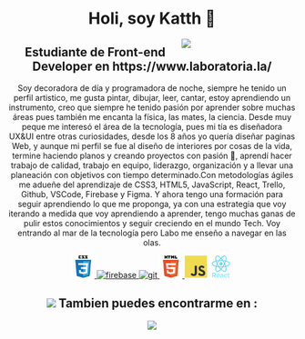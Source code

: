 <div align='center'>
<h1>Holi, soy Katth 💛 </h1>
 <img align='right' src='https://user-images.githubusercontent.com/5713670/87202985-820dcb80-c2b6-11ea-9f56-7ec461c497c3.gif' width='200'>

<h2>Estudiante de Front-end Developer en https://www.laboratoria.la/</h2>
 <p align="center">
Soy decoradora de día y programadora de noche, siempre he tenido un perfil artistico, me gusta pintar, dibujar, leer, cantar, 
estoy aprendiendo un instrumento, creo que siempre he tenido pasión por aprender sobre muchas áreas pues también me encanta la física, las mates, la ciencia. 
Desde muy peque me interesó el área de la tecnología, pues mi tía es diseñadora UX&UI entre otras curiosidades, desde los 8 años yo quería diseñar paginas Web, y aunque mi perfil se fue al diseño de interiores por cosas de la vida, termine haciendo planos y creando proyectos con pasión 🖤, aprendí hacer trabajo de calidad, trabajo en equipo, liderazgo, organización y a llevar una planeación con objetivos con tiempo determinado.Con metodologías ágiles me adueñe del aprendizaje de CSS3, HTML5, JavaScript, React, Trello, Github, VSCode, Firebase y Figma. Y ahora tengo una formación para seguir aprendiendo lo que me proponga, ya con una estrategia que voy iterando a medida que voy aprendiendo a aprender, tengo muchas ganas de pulir estos conocimientos y seguir creciendo en el mundo Tech. 
Voy entrando al mar de la tecnología pero Labo me enseño a navegar en las olas.
</p>
<p align="center"> <a href="https://developer.android.com" target="_blank">
<img src="https://raw.githubusercontent.com/devicons/devicon/master/icons/css3/css3-original-wordmark.svg" alt="css3" width="40" height="40"/> </a> <a href="https://www.docker.com/" target="_blank"><a href="https://firebase.google.com/" target="_blank"> <img src="https://www.vectorlogo.zone/logos/firebase/firebase-icon.svg" alt="firebase" width="40" height="40"/> </a><a href="https://git-scm.com/" target="_blank"> <img src="https://www.vectorlogo.zone/logos/git-scm/git-scm-icon.svg" alt="git" width="40" height="40"/> </a><a href="https://www.w3.org/html/" target="_blank"> <img src="https://raw.githubusercontent.com/devicons/devicon/master/icons/html5/html5-original-wordmark.svg" alt="html5" width="40" height="40"/> </a><img src="https://raw.githubusercontent.com/devicons/devicon/master/icons/javascript/javascript-original.svg" alt="javascript" width="40" height="40"/> </a><a href="https://reactjs.org/" target="_blank"> <img src="https://raw.githubusercontent.com/devicons/devicon/master/icons/react/react-original-wordmark.svg" alt="react" width="40" height="40"/> </a> 

## <img height="40" src="https://raw.githubusercontent.com/innng/innng/master/assets/kyubey.gif"/> Tambien puedes encontrarme en :
[![](https://img.shields.io/badge/-linkedin-0073B1?style=flat-square)](https://www.linkedin.com/in/katerine-medina-059646181/)


<!--
**katterine-Med/katterine-Med** is a ✨ _special_ ✨ repository because its `README.md` (this file) appears on your GitHub profile.

Here are some ideas to get you started:

- 🔭 I’m currently working on ...
- 🌱 I’m currently learning ...
- 👯 I’m looking to collaborate on ...
- 🤔 I’m looking for help with ...
- 💬 Ask me about ...
- 📫 How to reach me: ...
- 😄 Pronouns: ...
- ⚡ Fun fact: ...
-->
